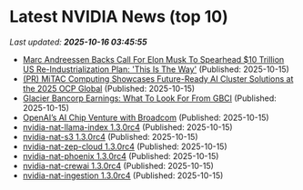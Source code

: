 # Latest NVIDIA News (top 10)
_Last updated: **2025-10-16 03:45:55**_

- [Marc Andreessen Backs Call For Elon Musk To Spearhead $10 Trillion US Re-Industrialization Plan: 'This Is The Way'](https://finance.yahoo.com/news/marc-andreessen-backs-call-elon-033104358.html) (Published: 2025-10-15)
- [(PR) MiTAC Computing Showcases Future-Ready AI Cluster Solutions at the 2025 OCP Global](https://www.techpowerup.com/341904/mitac-computing-showcases-future-ready-ai-cluster-solutions-at-the-2025-ocp-global) (Published: 2025-10-15)
- [Glacier Bancorp Earnings: What To Look For From GBCI](https://finance.yahoo.com/news/glacier-bancorp-earnings-look-gbci-030257137.html) (Published: 2025-10-15)
- [OpenAI’s AI Chip Venture with Broadcom](https://nep123.com/openais-ai-chip-venture-with-broadcom/) (Published: 2025-10-15)
- [nvidia-nat-llama-index 1.3.0rc4](https://pypi.org/project/nvidia-nat-llama-index/1.3.0rc4/) (Published: 2025-10-15)
- [nvidia-nat-s3 1.3.0rc4](https://pypi.org/project/nvidia-nat-s3/1.3.0rc4/) (Published: 2025-10-15)
- [nvidia-nat-zep-cloud 1.3.0rc4](https://pypi.org/project/nvidia-nat-zep-cloud/1.3.0rc4/) (Published: 2025-10-15)
- [nvidia-nat-phoenix 1.3.0rc4](https://pypi.org/project/nvidia-nat-phoenix/1.3.0rc4/) (Published: 2025-10-15)
- [nvidia-nat-crewai 1.3.0rc4](https://pypi.org/project/nvidia-nat-crewai/1.3.0rc4/) (Published: 2025-10-15)
- [nvidia-nat-ingestion 1.3.0rc4](https://pypi.org/project/nvidia-nat-ingestion/1.3.0rc4/) (Published: 2025-10-15)

